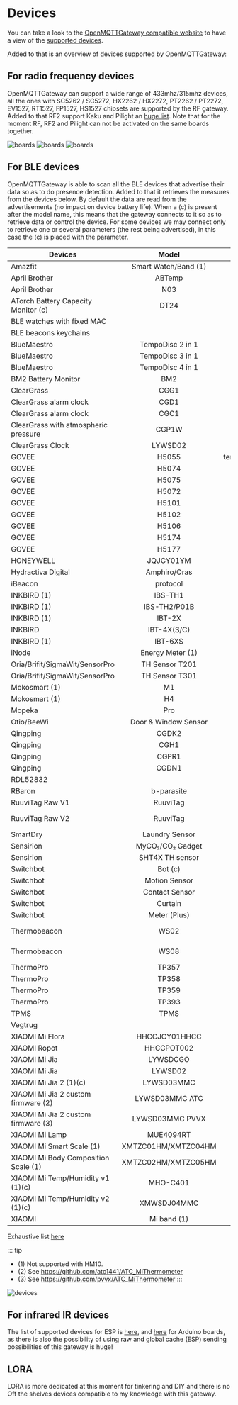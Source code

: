 # Devices

You can take a look to the [OpenMQTTGateway compatible website](https://compatible.openmqttgateway.com) to have a view of the [supported devices](https://compatible.openmqttgateway.com/index.php/devices/).

Added to that is an overview of devices supported by OpenMQTTGateway:

## For radio frequency devices 
OpenMQTTGateway can support a wide range of 433mhz/315mhz devices, all the ones with SC5262 / SC5272, HX2262 / HX2272, PT2262 / PT2272, EV1527, RT1527, FP1527, HS1527 chipsets are supported by the RF gateway. Added to that RF2 support Kaku and Pilight an [huge list](https://wiki.pilight.org/devices). 
Note that for the moment RF, RF2 and Pilight can not be activated on the same boards together.

![boards](../img/OpenMQTTGateway_devices_rf1.png ':size=250%')
![boards](../img/OpenMQTTGateway_devices_rf2.png ':size=250%')
![boards](../img/OpenMQTTGateway_devices_rf3.png ':size=250%')

## For BLE devices 
OpenMQTTGateway is able to scan all the BLE devices that advertise their data so as to do presence detection. 
Added to that it retrieves the measures from the devices below. By default the data are read from the advertisements (no impact on device battery life). When a (c) is present after the model name, this means that the gateway connects to it so as to retrieve data or control the device. For some devices we may connect only to retrieve one or several parameters (the rest being advertised), in this case the (c) is placed with the parameter.

|Devices|Model|Measurements|
|-|:-:|:-:|
| Amazfit|Smart Watch/Band (1)|steps, activity heart rate (when activated in the Zepp Life settings)|
| April Brother|ABTemp|uuid/mfid/major/txpower @ 1 m/temperature/battery|
| April Brother|N03|temperature/humidity/luminance/battery|
| ATorch Battery Capacity Monitor (c)|DT24|voltage/amp/watt|
| BLE watches with fixed MAC||rssi for presence detection|
| BLE beacons keychains||rssi for presence detection|
| BlueMaestro|TempoDisc 2 in 1|temperature/battery|
| BlueMaestro|TempoDisc 3 in 1|temperature/humidity/dew point/battery|
| BlueMaestro|TempoDisc 4 in 1|temperature/humidity/pressure/battery|
| BM2 Battery Monitor|BM2|battery|
| ClearGrass|CGG1|temperature/humidity/battery/voltage (depending on which CGG1 firmware is installed)|
| ClearGrass alarm clock|CGD1|temperature/humidity/battery|
| ClearGrass alarm clock|CGC1|temperature/humidity/battery|
| ClearGrass with atmospheric pressure|CGP1W|temperature/humidity/air pressure|
| ClearGrass Clock|LYWSD02|temperature/humidity/battery|
| GOVEE|H5055|temperature1/temperature2/temperature3/temperature4/temperature5/temperature6/battery|
| GOVEE|H5074|temperature/humidity/battery|
| GOVEE|H5075|temperature/humidity/battery|
| GOVEE|H5072|temperature/humidity/battery|
| GOVEE|H5101|temperature/humidity/battery|
| GOVEE|H5102|temperature/humidity/battery|
| GOVEE|H5106|PM2.5/temperature/humidity/battery|
| GOVEE|H5174|temperature/humidity/battery|
| GOVEE|H5177|temperature/humidity/battery|
| HONEYWELL|JQJCY01YM|formaldehyde/temperature/humidity/battery|
| Hydractiva Digital | Amphiro/Oras|sessions/time/litres/temperature/energy|
| iBeacon|protocol|uuid/mfid/major/minor/txpower @ 1 m/voltage|
| INKBIRD (1)|IBS-TH1|temperature/humidity/battery|
| INKBIRD (1)|IBS-TH2/P01B|temperature/battery|
| INKBIRD (1)|IBT-2X|temperature1/temperature2|
| INKBIRD|IBT-4X(S/C)|temperature1/temperature2/temperature3/temperature4|
| INKBIRD (1)|IBT-6XS|temperature1/temperature2/temperature3/temperature4/temperature5/temperature6|
| iNode|Energy Meter (1)|Current average and aggregate kW(h)/m³/battery|
| Oria/Brifit/SigmaWit/SensorPro|TH Sensor T201|temperature/humidity/battery|
| Oria/Brifit/SigmaWit/SensorPro|TH Sensor T301|temperature/humidity/battery|
| Mokosmart (1)|M1|acceleration x/y/z-axis/battery|
| Mokosmart (1)|H4|temperature/humidity/voltage|
| Mopeka|Pro|temperature/level/sync status/voltage/battery/reading quality|
| Otio/BeeWi|Door & Window Sensor|contact/battery|
| Qingping|CGDK2|temperature/humidity|
| Qingping|CGH1|open|
| Qingping|CGPR1|presence/luminance/battery|
| Qingping|CGDN1|temperature/humidity/PM2.5/PM10/carbon dioxide|
| RDL52832||mfid/uuid/minor/major/txpower @ 1 m/temperature/humidity/acceleration x/y/z-axis|
| RBaron|b-parasite|moisture/temperature/humidity/luminance (v1.1.0+)/voltage|
| RuuviTag Raw V1|RuuviTag|temperature/humidity/pressure/acceleration x/y/z-axis/voltage|
| RuuviTag Raw V2|RuuviTag|temperature/humidity/pressure/acceleration x/y/z-axis/voltage/TX power/movement/counter/sequence number|
| SmartDry|Laundry Sensor|temperature/humidity/shake/voltage/wake|
| Sensirion|MyCO₂/CO₂ Gadget|temperature/humidity/carbon dioxide|
| Sensirion|SHT4X TH sensor|temperature/humidity|
| Switchbot|Bot (c)|mode/state/battery|
| Switchbot|Motion Sensor|movement/light level/sensing distance/led/scope tested/battery|
| Switchbot|Contact Sensor|contact/movement/scope tested/light level/battery|
| Switchbot|Curtain|motion state/position/light level/battery/calibration state|
| Switchbot|Meter (Plus)|temperature/humidity/battery|
| Thermobeacon|WS02|temperature/humidity/voltage/timestamp/maximum temperature/maximum temperature timestamp/minimum temperature/minimum temperature timestamp|
| Thermobeacon|WS08|temperature/humidity/voltage/timestamp/maximum temperature/maximum temperature timestamp/minimum temperature/minimum temperature timestamp|
| ThermoPro|TP357|temperature/humidity|
| ThermoPro|TP358|temperature/humidity|
| ThermoPro|TP359|temperature/humidity|
| ThermoPro|TP393|temperature/humidity|
| TPMS|TPMS|temperature/pressure/battery/alarm/count|
| Vegtrug||temperature/moisture/luminance/fertility|
| XIAOMI Mi Flora|HHCCJCY01HHCC|temperature/moisture/luminance/fertility/battery(1)(c)|
| XIAOMI Ropot|HHCCPOT002|temperature/moisture/fertility|
| XIAOMI Mi Jia|LYWSDCGO|temperature/humidity/battery|
| XIAOMI Mi Jia|LYWSD02|temperature/humidity/battery|
| XIAOMI Mi Jia 2 (1)(c)|LYWSD03MMC|temperature/humidity/battery/voltage|
| XIAOMI Mi Jia 2 custom firmware (2)|LYWSD03MMC ATC|temperature/humidity/battery/voltage|
| XIAOMI Mi Jia 2 custom firmware (3)|LYWSD03MMC PVVX|temperature/humidity/battery/voltage|
| XIAOMI Mi Lamp|MUE4094RT|presence|
| XIAOMI Mi Smart Scale (1)|XMTZC01HM/XMTZC04HM|weighing mode/unit/weight|
| XIAOMI Mi Body Composition Scale (1)|XMTZC02HM/XMTZC05HM|weighing mode/unit/weight/impedance|
| XIAOMI Mi Temp/Humidity v1 (1)(c)|MHO-C401|temperature/humidity/battery/voltage|
| XIAOMI Mi Temp/Humidity v2 (1)(c)|XMWSDJ04MMC|temperature/humidity/battery/voltage|
| XIAOMI|Mi band (1)|steps/activity heart rate (when activated in the Zepp Life settings)|

Exhaustive list [here](https://compatible.openmqttgateway.com/index.php/devices/ble-devices/)

::: tip
- (1) Not supported with HM10.
- (2) See https://github.com/atc1441/ATC_MiThermometer
- (3) See https://github.com/pvvx/ATC_MiThermometer
:::

![devices](../img/OpenMQTTGateway_devices_ble.png ':size=250%')

## For infrared IR devices 
The list of supported devices for ESP is [here](https://github.com/crankyoldgit/IRremoteESP8266/blob/master/SupportedProtocols.md), and [here](https://github.com/1technophile/OpenMQTTGateway/blob/6f73160d1421bebf2c1bbc9b8017978ff5b16520/main/config_IR.h#L123) for Arduino boards, as there is also the possibility of using raw and global cache (ESP) sending possibilities of this gateway is huge!

## LORA
LORA is more dedicated at this moment for tinkering and DIY and there is no Off the shelves devices compatible to my knowledge with this gateway.
